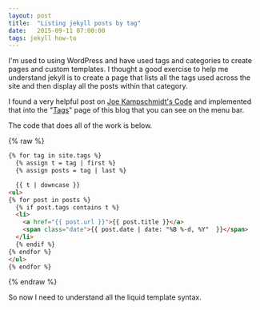 ```yaml
---
layout: post
title:  "Listing jekyll posts by tag"
date:   2015-09-11 07:00:00
tags: jekyll how-to
---
```

I'm used to using WordPress and have used tags and categories to create pages and custom templates. I thought a good exercise to help me understand jekyll is to create a page that lists all the tags used across the site and then display all the posts within that category.

I found a very helpful post on [Joe Kampschmidt's Code](http://www.jokecamp.com/blog/listing-jekyll-posts-by-tag/) and implemented that into the "[Tags](/tags)" page of this blog that you can see on the menu bar.
<!--more-->

The code that does all of the work is below.

{% raw %}
```html
{% for tag in site.tags %}
  {% assign t = tag | first %}
  {% assign posts = tag | last %}

  {{ t | downcase }}
<ul>
{% for post in posts %}
  {% if post.tags contains t %}
  <li>
    <a href="{{ post.url }}">{{ post.title }}</a>
    <span class="date">{{ post.date | date: "%B %-d, %Y"  }}</span>
  </li>
  {% endif %}
{% endfor %}
</ul>
{% endfor %}
```
{% endraw %}


So now I need to understand all the liquid template syntax.